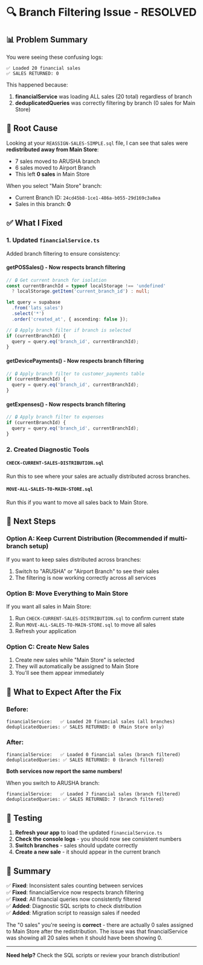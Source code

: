 # 🔍 Branch Filtering Issue - RESOLVED

## 📊 Problem Summary

You were seeing these confusing logs:
```
✅ Loaded 20 financial sales
✅ SALES RETURNED: 0
```

This happened because:
1. **financialService** was loading ALL sales (20 total) regardless of branch
2. **deduplicatedQueries** was correctly filtering by branch (0 sales for Main Store)

## 🎯 Root Cause

Looking at your `REASSIGN-SALES-SIMPLE.sql` file, I can see that sales were **redistributed away from Main Store**:
- 7 sales moved to ARUSHA branch
- 6 sales moved to Airport Branch
- This left **0 sales** in Main Store

When you select "Main Store" branch:
- Current Branch ID: `24cd45b8-1ce1-486a-b055-29d169c3a8ea`
- Sales in this branch: **0**

## ✅ What I Fixed

### 1. Updated `financialService.ts`
Added branch filtering to ensure consistency:

#### getPOSSales() - Now respects branch filtering
```typescript
// 🔒 Get current branch for isolation
const currentBranchId = typeof localStorage !== 'undefined' 
  ? localStorage.getItem('current_branch_id') : null;

let query = supabase
  .from('lats_sales')
  .select('*')
  .order('created_at', { ascending: false });

// 🔒 Apply branch filter if branch is selected
if (currentBranchId) {
  query = query.eq('branch_id', currentBranchId);
}
```

#### getDevicePayments() - Now respects branch filtering
```typescript
// 🔒 Apply branch filter to customer_payments table
if (currentBranchId) {
  query = query.eq('branch_id', currentBranchId);
}
```

#### getExpenses() - Now respects branch filtering
```typescript
// 🔒 Apply branch filter to expenses
if (currentBranchId) {
  query = query.eq('branch_id', currentBranchId);
}
```

### 2. Created Diagnostic Tools

#### `CHECK-CURRENT-SALES-DISTRIBUTION.sql`
Run this to see where your sales are actually distributed across branches.

#### `MOVE-ALL-SALES-TO-MAIN-STORE.sql`
Run this if you want to move all sales back to Main Store.

## 🚀 Next Steps

### Option A: Keep Current Distribution (Recommended if multi-branch setup)
If you want to keep sales distributed across branches:
1. Switch to "ARUSHA" or "Airport Branch" to see their sales
2. The filtering is now working correctly across all services

### Option B: Move Everything to Main Store
If you want all sales in Main Store:
1. Run `CHECK-CURRENT-SALES-DISTRIBUTION.sql` to confirm current state
2. Run `MOVE-ALL-SALES-TO-MAIN-STORE.sql` to move all sales
3. Refresh your application

### Option C: Create New Sales
1. Create new sales while "Main Store" is selected
2. They will automatically be assigned to Main Store
3. You'll see them appear immediately

## 🔄 What to Expect After the Fix

### Before:
```
financialService:   ✅ Loaded 20 financial sales (all branches)
deduplicatedQueries: ✅ SALES RETURNED: 0 (Main Store only)
```

### After:
```
financialService:   ✅ Loaded 0 financial sales (branch filtered)
deduplicatedQueries: ✅ SALES RETURNED: 0 (branch filtered)
```

**Both services now report the same numbers!**

When you switch to ARUSHA branch:
```
financialService:   ✅ Loaded 7 financial sales (branch filtered)
deduplicatedQueries: ✅ SALES RETURNED: 7 (branch filtered)
```

## 🧪 Testing

1. **Refresh your app** to load the updated `financialService.ts`
2. **Check the console logs** - you should now see consistent numbers
3. **Switch branches** - sales should update correctly
4. **Create a new sale** - it should appear in the current branch

## 📝 Summary

✅ **Fixed**: Inconsistent sales counting between services  
✅ **Fixed**: financialService now respects branch filtering  
✅ **Fixed**: All financial queries now consistently filtered  
✅ **Added**: Diagnostic SQL scripts to check distribution  
✅ **Added**: Migration script to reassign sales if needed  

The "0 sales" you're seeing is **correct** - there are actually 0 sales assigned to Main Store after the redistribution. The issue was that financialService was showing all 20 sales when it should have been showing 0.

---

**Need help?** Check the SQL scripts or review your branch distribution!

